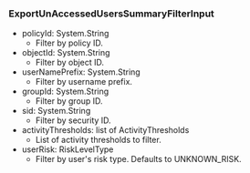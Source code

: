 ### ExportUnAccessedUsersSummaryFilterInput
- policyId: System.String
  - Filter by policy ID.
- objectId: System.String
  - Filter by object ID.
- userNamePrefix: System.String
  - Filter by username prefix.
- groupId: System.String
  - Filter by group ID.
- sid: System.String
  - Filter by security ID.
- activityThresholds: list of ActivityThresholds
  - List of activity thresholds to filter.
- userRisk: RiskLevelType
  - Filter by user's risk type. Defaults to UNKNOWN_RISK.
